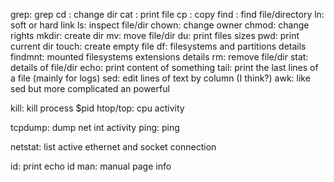 grep: grep
cd : change dir
cat : print file
cp : copy
find : find file/directory
ln: soft or hard link
ls: inspect file/dir
chown: change owner
chmod: change rights
mkdir: create dir
mv: move file/dir
du: print files sizes
pwd: print current dir
touch: create empty file
df: filesystems and partitions details
findmnt: mounted filesystems extensions details
rm: remove file/dir
stat: details of file/dir
echo: print content of something
tail: print the last lines of a file (mainly for logs)
sed: edit lines of text by column (I think?)
awk: like sed but more complicated an powerful

kill: kill process $pid
htop/top: cpu activity

tcpdump: dump net int activity
ping: ping

netstat: list active ethernet and socket connection

id: print echo id 
man: manual page
info